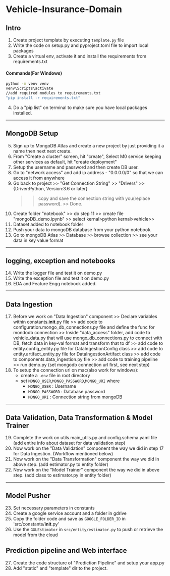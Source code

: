 # Vehicle-Insurance-Domain
## Intro
1. Create project template by executing `template.py` file
2. Write the code on setup.py and pyproject.toml file to import local packages
3. Create a virtual env, activate it and install the requirements from requirements.txt
#### Commands(For Windows)
   ```bash
   python -m venv venv
   venv\Scripts\activate
   //add required modules to requirements.txt
   "pip install -r requirements.txt"
   ```
4. Do a "pip list" on terminal to make sure you have local packages installed.

---

## MongoDB Setup
5. Sign up to MongoDB Atlas and create a new project by just providing it a name then next next create.
6. From "Create a cluster" screen, hit "create", Select M0 service keeping other services as default, hit "create deployment"
7. Setup the username and password and then create DB user.
8. Go to "network access" and add ip address - "0.0.0.0/0" so that we can access it from anywhere
9. Go back to project >> "Get Connection String" >> "Drivers" >> {Driver:Python, Version:3.6 or later} 
   >> copy and save the connection string with you(replace password). >> Done.
10. Create folder "notebook" >> do step 11 >>  create file "mongoDB_demo.ipynb" >> select kernal>python kernal>vehicle>>
11. Dataset added to notebook folder
12. Push your data to mongoDB database from your python notebook.
13. Go to mongoDB Atlas >> Database >> browse collection >> see your data in key value format

---

## logging, exception and notebooks
14. Write the logger file and test it on demo.py
15. Write the exception file and test it on demo.py
16. EDA and Feature Engg notebook added.

---

## Data Ingestion
17. Before we work on "Data Ingestion" component >> Declare variables within constants.__init__.py file >> 
    add code to configuration.mongo_db_connections.py file and define the func for mondodb connection >> 
    Inside "data_access" folder, add code to vehicle_data.py that will use mongo_db_connections.py
    to connect with DB, fetch data in key-val format and transform that to df >>
    add code to entity.config_entity.py file for DataIngestionConfig class >>
    add code to entity.artifact_entity.py file for DataIngestionArtifact class >>
    add code to components.data_ingestion.py file >> add code to training pipeline >> 
    run demo.py (set mongodb connection url first, see next step)
18. To setup the connection url on mac(also work for windows):
	- create a `.env` file in root directory
	- set `MONGO_USER`,`MONGO_PASSWORD`,`MONGO_URI` where
		- `MONGO_USER` : Username
		- `MONGO_PASSWORD` : Database password
		- `MONGO_URI` : Connection string from mongoDB
		
---

## Data Validation, Data Transformation & Model Trainer
19. Complete the work on utils.main_utils.py and config.schema.yaml file (add entire info about dataset for data validation step)
20. Now work on the "Data Validation" component the way we did in step 17 for Data Ingestion. (Workflow mentioned below)
21. Now work on the "Data Transformation" component the way we did in above step. (add estimator.py to entity folder)
22. Now work on the "Model Trainer" component the way we did in above step. (add class to estimator.py in entity folder)

---

## Model Pusher
23. Set necessary parameters in constants
24. Create a google service account and a folder in gdrive
25. Copy the folder code and save as `GOOGLE_FOLDER_ID` in 'src/constants/__init__.py'
26. Use the `GGLEstimator` in `src/entity/estimator.py` to push or retrieve the model from the cloud

## Prediction pipeline and Web interface
27. Create the code structure of "Prediction Pipeline" and setup your app.py
28. Add "static" and "template" dir to the project.

	
	
